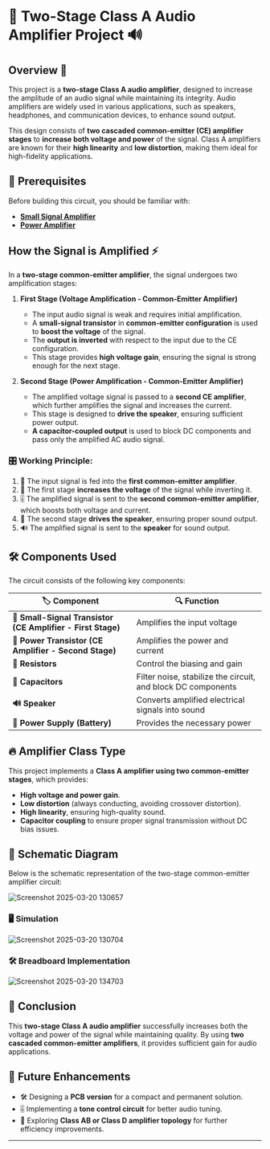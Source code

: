 # 🎵 Two-Stage Class A Audio Amplifier Project 🔊

## Overview 🚀
This project is a **two-stage Class A audio amplifier**, designed to increase the amplitude of an audio signal while maintaining its integrity. Audio amplifiers are widely used in various applications, such as speakers, headphones, and communication devices, to enhance sound output.

This design consists of **two cascaded common-emitter (CE) amplifier stages** to **increase both voltage and power** of the signal. Class A amplifiers are known for their **high linearity** and **low distortion**, making them ideal for high-fidelity applications.

## 📌 Prerequisites

Before building this circuit, you should be familiar with:

- **[Small Signal Amplifier](../../BJT_Circuits/Small_Signal_Amplifier)**
- **[Power Amplifier](../../BJT_Circuits/Power_Amplifier)**

## How the Signal is Amplified ⚡
In a **two-stage common-emitter amplifier**, the signal undergoes two amplification stages:

1. **First Stage (Voltage Amplification - Common-Emitter Amplifier)**  
   - The input audio signal is weak and requires initial amplification.
   - A **small-signal transistor** in **common-emitter configuration** is used to **boost the voltage** of the signal.
   - The **output is inverted** with respect to the input due to the CE configuration.
   - This stage provides **high voltage gain**, ensuring the signal is strong enough for the next stage.

2. **Second Stage (Power Amplification - Common-Emitter Amplifier)**  
   - The amplified voltage signal is passed to a **second CE amplifier**, which further amplifies the signal and increases the current.
   - This stage is designed to **drive the speaker**, ensuring sufficient power output.
   - **A capacitor-coupled output** is used to block DC components and pass only the amplified AC audio signal.

### 🎛️ Working Principle:
1. 🎤 The input signal is fed into the **first common-emitter amplifier**.
2. 📢 The first stage **increases the voltage** of the signal while inverting it.
3. 🎚️ The amplified signal is sent to the **second common-emitter amplifier**, which boosts both voltage and current.
4. 🔋 The second stage **drives the speaker**, ensuring proper sound output.
5. 🔊 The amplified signal is sent to the **speaker** for sound output.

## 🛠 Components Used
The circuit consists of the following key components:

| 🏷️ Component | 🔍 Function |
|------------------|----------|
| **🔼  Small-Signal Transistor (CE Amplifier - First Stage)** | Amplifies the input voltage |
| **🔼  Power Transistor (CE Amplifier - Second Stage)** | Amplifies the power and current |
| **📏 Resistors** | Control the biasing and gain |
| **🔵 Capacitors** | Filter noise, stabilize the circuit, and block DC components |
| **🔊 Speaker** | Converts amplified electrical signals into sound |
| **🔋 Power Supply (Battery)** | Provides the necessary power |

## 🔥 Amplifier Class Type
This project implements a **Class A amplifier using two common-emitter stages**, which provides:
- **High voltage and power gain**.
- **Low distortion** (always conducting, avoiding crossover distortion).
- **High linearity**, ensuring high-quality sound.
- **Capacitor coupling** to ensure proper signal transmission without DC bias issues.

## 📜 Schematic Diagram
Below is the schematic representation of the two-stage common-emitter amplifier circuit:

![Screenshot 2025-03-20 130657](https://github.com/user-attachments/assets/bcf05f53-9f6b-4ed3-bdfb-0e7625be6c16)


### **🖥️ Simulation**

![Screenshot 2025-03-20 130704](https://github.com/user-attachments/assets/9209f19c-1f0b-4ccd-874a-6aeb30e898dd)

### **🛠 Breadboard Implementation**

![Screenshot 2025-03-20 134703](https://github.com/user-attachments/assets/7a10f4f4-1f1e-4cec-a09e-5d919687ecdb)


## 🎯 Conclusion
This **two-stage Class A audio amplifier** successfully increases both the voltage and power of the signal while maintaining quality. By using **two cascaded common-emitter amplifiers**, it provides sufficient gain for audio applications.

## 🚀 Future Enhancements
- 🛠 Designing a **PCB version** for a compact and permanent solution.
- 🎚️ Implementing a **tone control circuit** for better audio tuning.
- 🔋 Exploring **Class AB or Class D amplifier topology** for further efficiency improvements.

---
